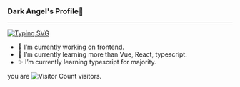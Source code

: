 ### Dark Angel's Profile👋
---
<!--
![]( https://img.shields.io/badge/blog-frontend-red) 
-->

[![Typing SVG](https://readme-typing-svg.demolab.com?font=Fira+Code&pause=1000&color=7BC7F7&center=true&vCenter=true&random=true&width=435&lines=Dark+Angel;A+frontend+engeneer;know+Vue+React+typeScript)](https://git.io/typing-svg)

- 🔭 I’m currently working on frontend.
- 🌱 I’m currently learning more than Vue, React, typescript.
- ✨ I’m currently learning typescript for majority.

<!--
<div class='contain'>
  <img src='https://github-readme-stats.vercel.app/api?username=darkangel637&show_icons=true&theme=transparent'/>
  <img src='https://github-readme-stats.vercel.app/api/top-langs/?username=darkangel637&layout=compact&theme=tokyonight'/>
</div>
-->


<!--
![](https://img.shields.io/badge/Blogger-FF5722?style=for-the-badge&logo=blogger&logoColor=white)

<div>
<img src="https://github-readme-activity-graph.vercel.app/graph?username=darkangel637&theme=react-dark&bg_color=20232a&hide_border=true"width="100%"/>
<img src='https://stats.quine.sh/DarkAngel637/languages-over-time?theme=dark'/>
</div>
-->


you are ![Visitor Count](https://profile-counter.glitch.me/darkangel637/count.svg) visitors.
<!--
**DarkAngel637/DarkAngel637** is a ✨ _special_ ✨ repository because its `README.md` (this file) appears on your GitHub profile.
darkangel637
Here are some ideas to get you started:

- 🔭 I’m currently working on ...
- 🌱 I’m currently learning ...
- 👯 I’m looking to collaborate on ...
- 🤔 I’m looking for help with ...
- 💬 Ask me about ...
- 📫 How to reach me: ...
- 😄 Pronouns: ...
- ⚡ Fun fact: ...
[![DarkAngel637's GitHub | Languages Over Time](https://stats.quine.sh/DarkAngel637/languages-over-time?theme=dark)](https://quine.sh?utm_source=widgets&utm_campaign=DarkAngel637)
-->

